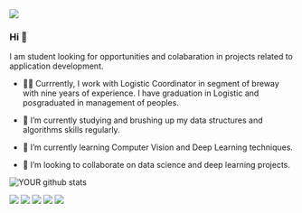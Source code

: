 <img src="https://avatars.githubusercontent.com/u/98365039?v=4">

### Hi 👋
I am student looking for opportunities and colabaration in projects related to application development.

- 🐱‍🏍 Currrently, I work with Logistic Coordinator in segment of breway with nine years of experience. I have graduation in Logistic and posgraduated in management of peoples.

- 🔭 I’m currently studying and brushing up my data structures and algorithms skills regularly.

- 🌱 I’m currently learning Computer Vision and Deep Learning techniques.

- 🤝 I’m looking to collaborate on data science and deep learning projects. 

![YOUR github stats](https://github-readme-stats.vercel.app/api?username=DarioBastos)

[<img src="https://img.shields.io/badge/twitter-%231DA1F2.svg?&style=for-the-badge&logo=twitter&logoColor=white" />](https://twitter.com/USERNAME) [<img src="https://img.shields.io/badge/medium-%2312100E.svg?&style=for-the-badge&logo=medium&logoColor=white" />](https://medium.com/USERNAME)  [<img src="https://img.shields.io/badge/linkedin-%230077B5.svg?&style=for-the-badge&logo=linkedin&logoColor=white" />](https://www.linkedin.com/in/dario-bastos-cerqueira-1117171b6/) [<img src = "https://img.shields.io/badge/instagram-%23E4405F.svg?&style=for-the-badge&logo=instagram&logoColor=white">](https://www.instagram.com/dcerqueira92/) [<img src = "https://img.shields.io/badge/facebook-%231877F2.svg?&style=for-the-badge&logo=facebook&logoColor=white">](https://www.facebook.com/Dbcerqueira)
